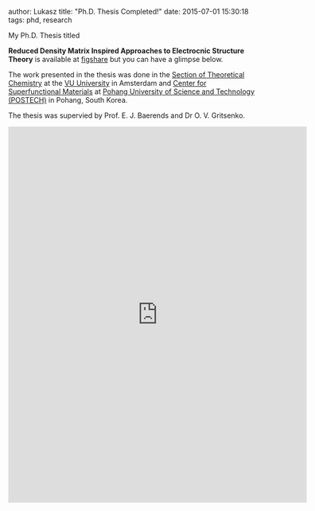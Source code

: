 author: Lukasz
title:  "Ph.D. Thesis Completed!"
date:   2015-07-01 15:30:18
tags: phd, research


My Ph.D. Thesis titled 

**Reduced Density Matrix Inspired Approaches to
Electrocnic Structure Theory** is available at [figshare](http://dx.doi.org/10.6084/m9.figshare.1494690) but you can have a glimpse below.

The work presented in the thesis was done in the [Section of Theoretical
Chemistry](http://www.chem.vu.nl/en/research/division-theoretical-chemistry/) at the [VU University](http://vu.nl/en/index.aspx) in Amsterdam and  [Center for Superfunctional
Materials](http://csm.postech.ac.kr/research/index.html) at [Pohang University of Science and Technology (POSTECH)](http://www.postech.ac.kr/eng/) in Pohang, South Korea.

The thesis was supervied by Prof. E. J. Baerends and Dr O. V. Gritsenko.

<div class="row text-center">

<iframe src="https://widgets.figshare.com/articles/1494690/embed?show_title=1" width="600" height="756" frameborder="0" ></iframe>

</div>